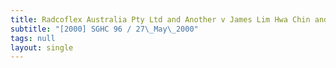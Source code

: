 ```yaml
---
title: Radcoflex Australia Pty Ltd and Another v James Lim Hwa Chin and Another
subtitle: "[2000] SGHC 96 / 27\_May\_2000"
tags: null
layout: single
---
```


